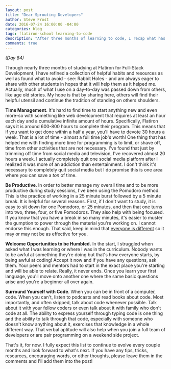 ```yaml
---
layout: post
title: "Dear Sprouting Developers"
author: Steve Frost
date: 2016-07-24 16:00:00 -04:00
categories: blog
tags: flatiron-school learning-to-code
description: "After three months of learning to code, I recap what has helped me the most."
comments: true
---
```

_(Day 84)_

Through nearly three months of studying at Flatiron for Full-Stack Development, I have refined a collection of helpful habits and resources as well as found what to avoid - see: Rabbit Holes - and am always eager to share with other students in hopes that it will help them as it helped me. Actually, much of what I use on a day-to-day was passed down from others, like age old stories. My hope is that by sharing here, others will find their helpful utensil and continue the tradition of standing on others shoulders.

**Time Management**. It's hard to find time to start anything new and even more-so with something like web development that requires at least an hour each day and a cumulative infinite amount of hours. Specifically, Flatiron says it is around 600-800 hours to complete their program. This means that if you want to get done within a half a year, you'll have to devote 30 hours a week. That is a lot of time - almost a full time job's worth! One thing that has helped me with finding more time for programming is to limit, or shave off, time from other activities that are not necessary. I've found that just by trimming off time from social media and television, I've recovered almost 20 hours a week. I actually completely quit one social media platform after I realized it was more of an addiction than entertainment. I don't think it's necessary to completely quit social media but I do promise this is one area where you can save a *ton* of time.

**Be Productive**. In order to better manage my overall time and to be more productive during study sessions, I've been using the Pomodoro method. This is the practice of working in a 25 minute burst followed by a 5 minute break. It is helpful for several reasons. First, if I don't want to study, it is easy to sit down for one Pomodoro, or 25 minutes, and then that one turns into two, three, four, or five Pomodoros. They also help with being focused. If you know that you have a break in so many minutes, it's easier to muster the gumption to power through the material you're working on. I cannot endorse this enough. That said, keep in mind that [everyone is different](http://qz.com/740607/the-biggest-productivity-myth-is-that-rigid-rules-like-the-pomodoro-technique-are-for-everyone/) so it may or may not be as effective for you.

**Welcome Opportunities to be Humbled.** In the start, I struggled when asked what I was learning or where I was in the curriculum. Nobody wants to be awful at something they're doing but that's how everyone starts, by being awful at coding! Accept it now and if you have any questions, ask them. Your peers and mentors had to start in the exact place you're starting and will be able to relate. Really, it never ends. Once you learn your first language, you'll move onto another one where the same basic questions arise and you're a beginner all over again.

**Surround Yourself with Code**. When you can be in front of a computer, code. When you can't, listen to podcasts and read books about code. Most importantly, and often skipped, talk about code whenever possible. Talk about it with your fellow coders or even talk about it with family who don't code at all. The ability to express yourself through typing code is one thing and the ability to talk through that code, especially with someone who doesn't know anything about it, exercises that knowledge in a whole different way. That verbal aptitude will also help when you join a full team of developers or are pair programming on a weekend side project.

That's it, for now. I fully expect this list to continue to evolve every couple months and look forward to what's next. If you have any tips, tricks, resources, encouraging words, or other thoughts, please leave them in the comments and I'll add them into the post!
